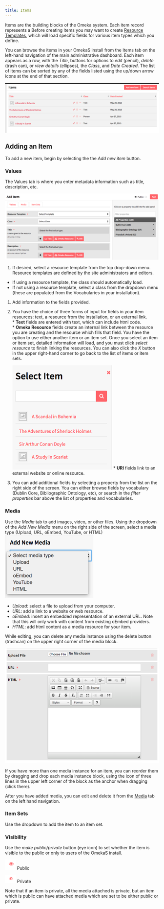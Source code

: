 ```yaml
---
title: Items
---
```


Items are the building blocks of the Omeka system. Each item record represents a Before creating items you may want to create [Resource Templates](../ResourceTemplate/), which will load specific fields for various item types which you define.

You can browse the items in your OmekaS install from the Items tab on the left-hand navigation of the main administrative dashboard. Each item appears as a row, with the *Title*, buttons for options to *edit* (pencil), *delete* (trash can), or *view details* (ellipses), the *Class*, and *Date Created*. The list of items can be sorted by any of the fields listed using the up/down arrow icons at the end of that section.  

![Basic view of admin items page, showing a handful of item resources](../content/contentfiles/itemsOS.png)

## Adding an Item

To add a new item, begin by selecting the the _Add new item_ button. 

### Values
The Values tab is where you enter metadata information such as title, description, etc.

![Basic view of add items page, with no content entered](../content/contentfiles/AddItem_start.png)

1. If desired, select a resource template from the top drop-down menu. Resource templates are defined by the site administrators and editors.
  * If using a resource template, the class should automatically load.
  * If not using a resource template, select a class from the dropdown menu (these are populated from the Vocabularies in your installation).
1. Add information to the fields provided.  
  1. You have the choice of three forms of input for fields in your item resources: text, a resource from the installation, or an external link.  
    * **Text** fields are entered with text, which can include html code.  
    * **Omeka Resource** fields create an internal link between the resource you are creating and the resource which fills that field. 
     You have the option to use either another item or an item set. 
     Once you select an item or item set, detailed information will load, and you must click *select resource* to finish linking the resources. You can also click the *X* button in the upper right-hand corner to go back to the list of items or item sets.

      ![Select Item menu with list of items to link in edit item view](../content/contentfiles/AddItem_resource.png)
    * **URI** fields link to an external website or online resource.
1. You can add additional fields by selecting a property from the list on the right side of the screen. You can either browse fields by vocabulary (Dublin Core, Bibliographic Ontology, etc), or search in the *filter properties* bar above the list of properties and vocabularies.

### Media
Use the *Media* tab to add images, video, or other files.
Using the dropdown of the *Add New Media* menu on the right side of the screen, select a media type (Upload, URL, oEmbed, YouTube, or HTML)
  ![“Add new media” dropdown showing the options](../content/contentfiles/AddItem_media.png)
- *Upload*: select a file to upload from your computer.
- *URL*: add a link to a website or web resource.
- *oEmbed*: insert an embedded representation of an external URL. Note that this will only work with content from existing oEmbed providers.
- *HTML*: add html content as a media resource for your item.

While editing, you can delete any media instance using the delete button (trashcan) on the upper right corner of the media block.

![Blank media instance blocks for URL, upload](../content/contentfiles/Additem_media2.png)

If you have more than one media instance for an item, you can reorder them by dragging and drop each media instance block, using the icon of three lines in the upper left corner of the block as the anchor when dragging (click there).

After you have added media, you can edit and delete it from the [Media](../content/media.md) tab on the left hand navigation.

### Item Sets
Use the dropdown to add the item to an item set.

### Visibility
Use the *make public/private* button (eye icon) to set whether the item is visible to the public or only to users of the OmekaS install. 

![make public button showing an eye icon](../content/contentfiles/item_public.png) Public 

![make private button showing an eye icon with a diagonal slash through it](../content/contentfiles/item_private.png)  Private

Note that if an item is private, all the media attached is private, but an item which is public can have attached media which are set to be either public or private.